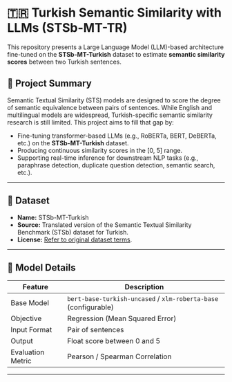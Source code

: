 # 🇹🇷 Turkish Semantic Similarity with LLMs (STSb-MT-TR)

This repository presents a Large Language Model (LLM)-based architecture fine-tuned on the **STSb-MT-Turkish** dataset to estimate **semantic similarity scores** between two Turkish sentences.

## 🚀 Project Summary

Semantic Textual Similarity (STS) models are designed to score the degree of semantic equivalence between pairs of sentences. While English and multilingual models are widespread, Turkish-specific semantic similarity research is still limited. This project aims to fill that gap by:

- Fine-tuning transformer-based LLMs (e.g., RoBERTa, BERT, DeBERTa, etc.) on the **STSb-MT-Turkish** dataset.
- Producing continuous similarity scores in the [0, 5] range.
- Supporting real-time inference for downstream NLP tasks (e.g., paraphrase detection, duplicate question detection, semantic search, etc.).

---

## 📂 Dataset

- **Name:** STSb-MT-Turkish  
- **Source:** Translated version of the Semantic Textual Similarity Benchmark (STSb) dataset for Turkish.  
- **License:** [Refer to original dataset terms](https://huggingface.co/datasets/emrecan/stsb-mt-turkish).

---

## 🧠 Model Details

| Feature               | Description                                        |
|-----------------------|----------------------------------------------------|
| Base Model            | `bert-base-turkish-uncased` / `xlm-roberta-base` (configurable) |
| Objective             | Regression (Mean Squared Error)                   |
| Input Format          | Pair of sentences                                 |
| Output                | Float score between 0 and 5                        |
| Evaluation Metric     | Pearson / Spearman Correlation                     |

---


